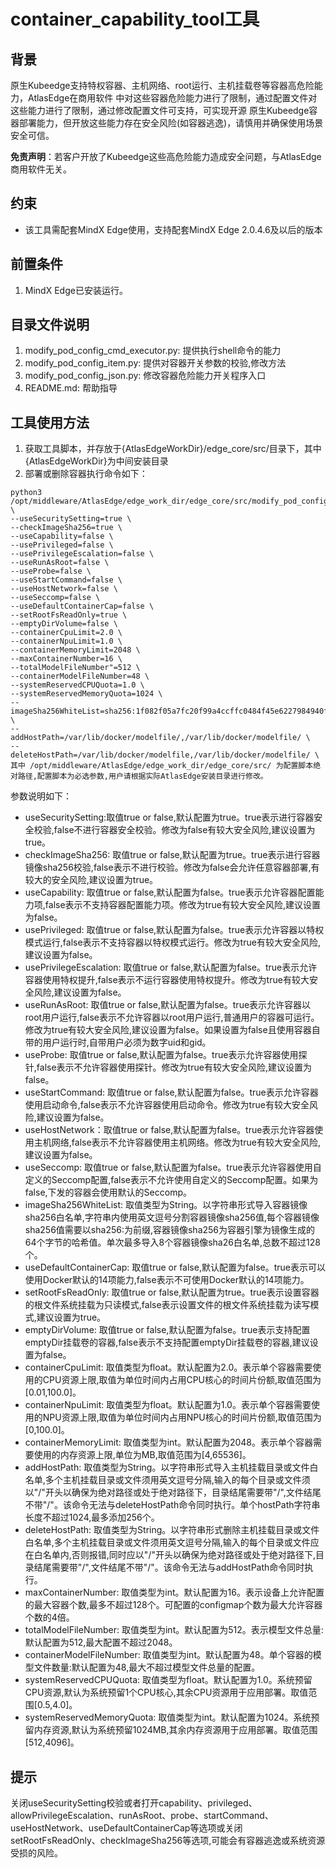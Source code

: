 # container_capability_tool工具
## 背景
原生Kubeedge支持特权容器、主机网络、root运行、主机挂载卷等容器高危险能力，AtlasEdge在商用软件
中对这些容器危险能力进行了限制，通过配置文件对这些能力进行了限制，通过修改配置文件可支持，可实现开源
原生Kubeedge容器部署能力，但开放这些能力存在安全风险(如容器逃逸)，请慎用并确保使用场景安全可信。

**免责声明**：若客户开放了Kubeedge这些高危险能力造成安全问题，与AtlasEdge商用软件无关。

## 约束
- 该工具需配套MindX Edge使用，支持配套MindX Edge 2.0.4.6及以后的版本

## 前置条件
1. MindX Edge已安装运行。

## 目录文件说明

1. modify_pod_config_cmd_executor.py: 提供执行shell命令的能力
2. modify_pod_config_item.py: 提供对容器开关参数的校验,修改方法
3. modify_pod_config_json.py: 修改容器危险能力开关程序入口
4. README.md: 帮助指导


## 工具使用方法
1. 获取工具脚本，并存放于{AtlasEdgeWorkDir}/edge_core/src/目录下，其中{AtlasEdgeWorkDir}为中间安装目录
2. 部署或删除容器执行命令如下：
```
python3 /opt/middleware/AtlasEdge/edge_work_dir/edge_core/src/modify_pod_config_json.py \
--useSecuritySetting=true \
--checkImageSha256=true \
--useCapability=false \
--usePrivileged=false \
--usePrivilegeEscalation=false \
--useRunAsRoot=false \
--useProbe=false \
--useStartCommand=false \
--useHostNetwork=false \
--useSeccomp=false \
--useDefaultContainerCap=false \
--setRootFsReadOnly=true \
--emptyDirVolume=false \
--containerCpuLimit=2.0 \
--containerNpuLimit=1.0 \
--containerMemoryLimit=2048 \
--maxContainerNumber=16 \
--totalModelFileNumber"=512 \
--containerModelFileNumber=48 \
--systemReservedCPUQuota=1.0 \
--systemReservedMemoryQuota=1024 \
--
imageSha256WhiteList=sha256:1f082f05a7fc20f99a4ccffc0484f45e6227984940f2c57d8617187b44fd5c46,sha256:b0b140824a486ccc0f7968f3c6ceb6982b4b77e82ef8b4faaf2806049fc266df \
--
addHostPath=/var/lib/docker/modelfile/,/var/lib/docker/modelfile/ \
--
deleteHostPath=/var/lib/docker/modelfile,/var/lib/docker/modelfile/ \
其中 /opt/middleware/AtlasEdge/edge_work_dir/edge_core/src/ 为配置脚本绝对路径,配置脚本为必选参数,用户请根据实际AtlasEdge安装目录进行修改。
```
参数说明如下：
* useSecuritySetting:取值true or false,默认配置为true。true表示进行容器安全校验,false不进行容器安全校验。修改为false有较大安全风险,建议设置为true。
* checkImageSha256: 取值true or false,默认配置为true。true表示进行容器镜像sha256校验,false表示不进行校验。修改为false会允许任意容器部署,有较大的安全风险,建议设置为true。
* useCapability: 取值true or false,默认配置为false。true表示允许容器配置能力项,false表示不支持容器配置能力项。修改为true有较大安全风险,建议设置为false。
* usePrivileged: 取值true or false,默认配置为false。true表示允许容器以特权模式运行,false表示不支持容器以特权模式运行。修改为true有较大安全风险,建议设置为false。
* usePrivilegeEscalation: 取值true or false,默认配置为false。true表示允许容器使用特权提升,false表示不运行容器使用特权提升。修改为true有较大安全风险,建议设置为false。
* useRunAsRoot: 取值true or false,默认配置为false。true表示允许容器以root用户运行,false表示不允许容器以root用户运行,普通用户的容器可运行。修改为true有较大安全风险,建议设置为false。如果设置为false且使用容器自带的用户运行时,自带用户必须为数字uid和gid。
* useProbe: 取值true or false,默认配置为false。true表示允许容器使用探针,false表示不允许容器使用探针。修改为true有较大安全风险,建议设置为false。
* useStartCommand: 取值true or false,默认配置为false。true表示允许容器使用启动命令,false表示不允许容器使用启动命令。修改为true有较大安全风险,建议设置为false。
* useHostNetwork：取值true or false,默认配置为false。true表示允许容器使用主机网络,false表示不允许容器使用主机网络。修改为true有较大安全风险,建议设置为false。
* useSeccomp: 取值true or false,默认配置为false。true表示允许容器使用自定义的Seccomp配置,false表示不允许使用自定义的Seccomp配置。如果为false,下发的容器会使用默认的Seccomp。
* imageSha256WhiteList: 取值类型为String。以字符串形式导入容器镜像sha256白名单,字符串内使用英文逗号分割容器镜像sha256值,每个容器镜像sha256值需要以sha256:为前缀,容器镜像sha256为容器引擎为镜像生成的64个字节的哈希值。单次最多导入8个容器镜像sha26白名单,总数不超过128个。
* useDefaultContainerCap: 取值true or false,默认配置为false。true表示可以使用Docker默认的14项能力,false表示不可使用Docker默认的14项能力。
* setRootFsReadOnly: 取值true or false,默认配置为true。true表示设置容器的根文件系统挂载为只读模式,false表示设置文件的根文件系统挂载为读写模式,建议设置为true。
* emptyDirVolume: 取值true or false,默认配置为false。true表示支持配置emptyDir挂载卷的容器,false表示不支持配置emptyDir挂载卷的容器,建议设置为false。
* containerCpuLimit: 取值类型为float。默认配置为2.0。表示单个容器需要使用的CPU资源上限,取值为单位时间内占用CPU核心的时间片份额,取值范围为[0.01,100.0]。
* containerNpuLimit: 取值类型为float。默认配置为1.0。表示单个容器需要使用的NPU资源上限,取值为单位时间内占用NPU核心的时间片份额,取值范围为[0,100.0]。
* containerMemoryLimit: 取值类型为int。默认配置为2048。表示单个容器需要使用的内存资源上限,单位为MB,取值范围为[4,65536]。
* addHostPath: 取值类型为String。以字符串形式导入主机挂载目录或文件白名单,多个主机挂载目录或文件须用英文逗号分隔,输入的每个目录或文件须以"/"开头以确保为绝对路径或处于绝对路径下，目录结尾需要带"/",文件结尾不带"/"。该命令无法与deleteHostPath命令同时执行。单个hostPath字符串长度不超过1024,最多添加256个。
* deleteHostPath: 取值类型为String。以字符串形式删除主机挂载目录或文件白名单,多个主机挂载目录或文件须用英文逗号分隔,输入的每个目录或文件应在白名单内,否则报错,同时应以"/"开头以确保为绝对路径或处于绝对路径下,目录结尾需要带"/",文件结尾不带"/"。该命令无法与addHostPath命令同时执行。
* maxContainerNumber: 取值类型为int。默认配置为16。表示设备上允许配置的最大容器个数,最多不超过128个。可配置的configmap个数为最大允许容器个数的4倍。
* totalModelFileNumber: 取值类型为int。默认配置为512。表示模型文件总量:默认配置为512,最大配置不超过2048。
* containerModelFileNumber: 取值类型为int。默认配置为48。单个容器的模型文件数量:默认配置为48,最大不超过模型文件总量的配置。
* systemReservedCPUQuota: 取值类型为float。默认配置为1.0。系统预留CPU资源,默认为系统预留1个CPU核心,其余CPU资源用于应用部署。取值范围[0.5,4.0]。
* systemReservedMemoryQuota: 取值类型为int。默认配置为1024。系统预留内存资源,默认为系统预留1024MB,其余内存资源用于应用部署。取值范围[512,4096]。

## 提示
关闭useSecuritySetting校验或者打开capability、privileged、allowPrivilegeEscalation、runAsRoot、probe、startCommand、useHostNetwork、useDefaultContainerCap等选项或关闭setRootFsReadOnly、checkImageSha256等选项,可能会有容器逃逸或系统资源受损的风险。